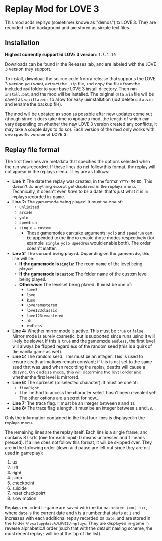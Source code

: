 # Replay Mod for LOVE 3

This mod adds replays (sometimes known as "demos") to LOVE 3. They are recorded in the background and are stored as simple text files.

## Installation

**Highest currently supported LOVE 3 version**: `1.3.1.10`

Downloads can be found in the Releases tab, and are labeled with the LOVE 3 version they support.


To install, download the source code from a release that supports the LOVE 3 version you want, extract the `.zip` file, and copy the files from the included `mod` folder to your base LOVE 3 install directory. Then run `install.bat`, and the mod will be installed. The original `data.win` file will be saved as `vanilla.win`, to allow for easy uninstallation (just delete `data.win` and rename the backup file).

The mod will be updated as soon as possible after new updates come out (though since it does take time to update a mod, the length of which can vary depending on whether the new LOVE 3 version created any conflicts, it may take a couple days to do so). Each version of the mod only works with one specific version of LOVE 3.

## Replay file format

The first five lines are metadata that specifies the options selected when the run was recorded. If these lines do not follow this format, the replay will not appear in the replays menu. They are as follows:

- **Line 1:** The date the replay was created, in the format `YYYY-MM-DD`. This doesn't do anything except get displayed in the replays menu. Technically, it doesn't even *have* to be a date; that's just what it is in replays recorded in-game.
- **Line 2:** The gamemode being played. It must be one of:
    - `unlimited`
    - `arcade`
    - `yolo`
    - `speedrun`
    - `single` + `custom`
        - These gamemodes can take arguments; `yolo` and `speedrun` can be appended to the line to enable those modes respectively (for example, `single yolo speedrun` would enable both). The order doesn't matter.
- **Line 3:** The content being played. Depending on the gamemode, this line will be:
    - **If the gamemode is `single`:** The room name of the level being played.
    - **If the gamemode is `custom`:** The folder name of the custom level being played.
    - **Otherwise:** The levelset being played. It must be one of:
        - `love3`
        - `love`
        - `kuso`
        - `loveremastered`
        - `love123classic`
        - `love123remastered`
        - `<3`
        - `endless`
- **Line 4:** Whether mirror mode is active. This must be `true` or `false`. Mirror mode is purely cosmetic, but is supported since runs using it will likely be slower. If this is `true` and the gamemode `endless`, the first level will always be flipped regardless of the random seed (this is a quirk of the vanilla game as well).
- **Line 5:** The random seed. This must be an integer. This is used to ensure death animations remain constant; if this is not set to the same seed that was used when recording the replay, deaths will cause a desync. On endless mode, this will determine the level order and whether the first level is mirrored.
- **Line 6:** The spriteset (or selected character). It must be one of:
    - `fiveEight`
    - The method to access the character select hasn't been revealed yet! The other options are a secret for now...
- **Line 7:** The trace flag. It must be an integer between `0` and `18`.
- **Line 8:** The trace flag's length. It must be an integer between `1` and `58`.

Only the information contained in the first four lines is displayed in the replays menu.

The remaining lines are the replay itself. Each line is a single frame, and contains 8 0s/1s (one for each input; 0 means unpressed and 1 means pressed). If a line does not follow this format, it will be skipped over. They are in the following order (down and pause are left out since they are not used in gameplay):

1. up
2. left
3. right
4. jump
5. checkpoint
6. suicide
7. reset checkpoint
8. slow motion

Replays recorded in-game are saved with the format `<date> (<n>).txt`, where `date` is the current date and `n` is a number that starts at `1` and increases with each additional replay recorded on `date`, and are stored in the folder `%localappdata%/LOVE3/replays`. They are displayed in-game in reverse alphabetical order (such that with the default naming scheme, the most recent replays will be at the top of the list).

